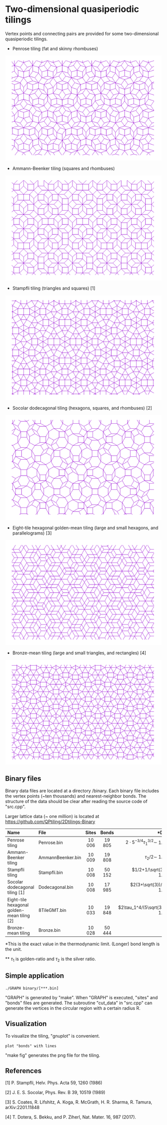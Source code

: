 # Two-dimensional quasiperiodic tilings

Vertex points and connecting pairs are provided for some two-dimensional quasiperiodic tilings. 

- Penrose tiling (fat and skinny rhombuses)

![](figures/Penrose.png)

- Ammann-Beenker tiling (squares and rhombuses)

![](figures/AmmannBeenker.png)

- Stampfli tiling (triangles and squares) [1]

![](figures/Stampfli.png)

- Socolar dodecagonal tiling (hexagons, squares, and rhombuses) [2]

![](figures/Dodecagonal.png)

- Eight-tile hexagonal golden-mean tiling (large and small hexagons, and parallelograms) [3]

![](figures/8TileGMT.png)

- Bronze-mean tiling (large and small triangles, and rectangles) [4]

![](figures/Bronze.png)



## Binary files
Binary data files are located at a directory /binary. Each binary file includes the vertex points (~ten thousands) and nearest-neighbor bonds. The structure of the data should be clear after reading the source code of "src.cpp". 

Larger lattice data (~ one million) is located at
https://github.com/QPtiling/2Dtilings-Binary

|Name| File | Sites | Bonds | *Density |
|:--|:-----------|:-----------:|:------------:|--:|
|Penrose tiling|Penrose.bin | 10 006 | 19 805    |$2\cdot 5^{-3/4}\tau_1^{3/2}\sim$ 1.23107|
|Ammann-Beenker tiling|AmmannBeenker.bin| 10 009 | 19 808 |$\tau_2/2\sim$ 1.20711|
|Stampfli tiling|Stampfli.bin|10 008| 50 152             |$1/2+1/\sqrt{3}\sim$ 1.07735|
|Socolar dodecagonal tiling [1]|Dodecagonal.bin|10 008|17 985|$2(3+\sqrt{3})/9\sim$ 1.05157|
|Eight-tile hexagonal golden-mean tiling [2]|8TileGMT.bin|10 033| 19 848 |$2\tau_1^4/(5\sqrt{3})\sim$ 1.58289|
|Bronze-mean tiling|Bronze.bin|10 028|50 444||

*This is the exact value in the thermodynamic limit. (Longer) bond length is the unit.

** $\tau_1$ is golden-ratio and $\tau_2$ is the silver ratio.

## Simple application

`./GRAPH binary/[***.bin]`

"GRAPH" is generated by "make". When "GRAPH" is executed, "sites" and "bonds" files are generated. The subroutine "cut_data" in "src.cpp" can generate the vertices in the circular region with a certain radius R.

## Visualization
To visualize the tiling, "gnuplot" is convenient.

`plot "bonds" with lines`

"make fig" generates the png file for the tiling.

## References

[1] P. Stampfli, Helv. Phys. Acta 59, 1260 (1986)

[2] J. E. S. Socolar, Phys. Rev. B 39, 10519 (1989)

[3] S. Coates, R. Lifshitz, A. Koga, R. McGrath, H. R. Sharma, R. Tamura, arXiv:2201.11848

[4] T. Dotera, S. Bekku, and P. Ziherl, Nat. Mater. 16, 987 (2017).
